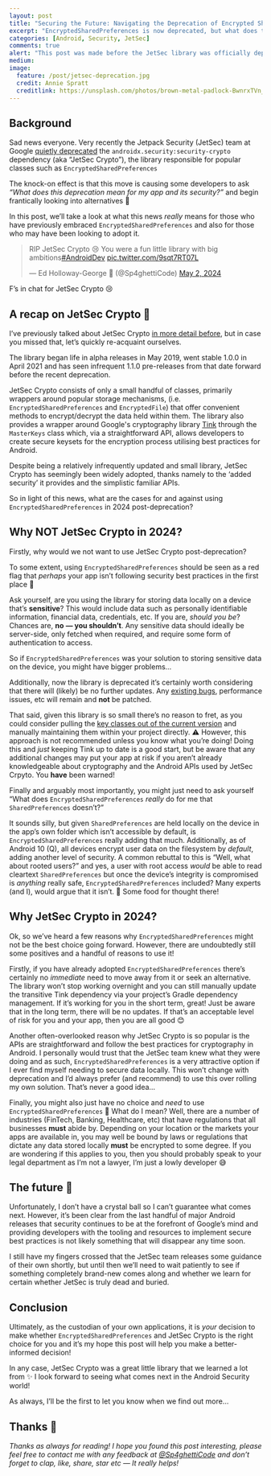 ```yaml
---
layout: post
title: "Securing the Future: Navigating the Deprecation of Encrypted Shared Preferences"
excerpt: "EncryptedSharedPreferences is now deprecated, but what does this mean for your app and its security?"
categories: [Android, Security, JetSec]
comments: true
alert: "This post was made before the JetSec library was officially deprecated as of version 1.1.0-alpha07 in April 2025<br>To provide on-going support of the library, I now maintain a <a href='https://github.com/ed-george/encrypted-shared-preferences' target='_blank'><strong>fork on GitHub</strong></a>"
medium:
image:
  feature: /post/jetsec-deprecation.jpg
  credit: Annie Spratt
  creditlink: https://unsplash.com/photos/brown-metal-padlock-BwnrxTVn_uU
---
```


## Background

Sad news everyone. Very recently the Jetpack Security (JetSec) team at Google [quietly deprecated](https://twitter.com/Sp4ghettiCode/status/1786033489675944311) the `androidx.security:security-crypto` dependency (aka “JetSec Crypto”), the library responsible for popular classes such as `EncryptedSharedPreferences`

The knock-on effect is that this move is causing some developers to ask *“What does this deprecation mean for my app and its security?”* and begin frantically looking into alternatives 😬

In this post, we’ll take a look at what this news *really* means for those who have previously embraced `EncryptedSharedPreferences` and also for those who may have been looking to adopt it.

<blockquote class="twitter-tweet"><p lang="en" dir="ltr">RIP JetSec Crypto 😢 You were a fun little library with big ambitions<a href="https://twitter.com/hashtag/AndroidDev?src=hash&amp;ref_src=twsrc%5Etfw">#AndroidDev</a> <a href="https://t.co/9sqt7RT07L">pic.twitter.com/9sqt7RT07L</a></p>&mdash; Ed Holloway-George 🍝 (@Sp4ghettiCode) <a href="https://twitter.com/Sp4ghettiCode/status/1786033489675944311?ref_src=twsrc%5Etfw">May 2, 2024</a></blockquote> <script async src="https://platform.twitter.com/widgets.js" charset="utf-8"></script>

F’s in chat for JetSec Crypto 😢

## A recap on JetSec Crypto 🔏

I’ve previously talked about JetSec Crypto [in more detail before](https://www.spght.dev/articles/04-06-2022/owasp-m2), but in case you missed that, let’s quickly re-acquaint ourselves.

The library began life in alpha releases in May 2019, went stable 1.0.0 in April 2021 and has seen infrequent 1.1.0 pre-releases from that date forward before the recent deprecation.

JetSec Crypto consists of only a small handful of classes, primarily wrappers around popular storage mechanisms, (i.e. `EncryptedSharedPreferences` and `EncryptedFile`) that offer convenient methods to encrypt/decrypt the data held within them. The library also provides a wrapper around Google's cryptography library [Tink](https://developers.google.com/tink) through the `MasterKeys` class which, via a straightforward API, allows developers to create secure keysets for the encryption process utilising best practices for Android.

Despite being a relatively infrequently updated and small library, JetSec Crypto has seemingly been widely adopted, thanks namely to the ‘added security’ it provides and the simplistic familiar APIs.

So in light of this news, what are the cases for and against using `EncryptedSharedPreferences` in 2024 post-deprecation?

## Why NOT JetSec Crypto in 2024?

Firstly, why would we not want to use JetSec Crypto post-deprecation?

To some extent, using `EncryptedSharedPreferences` should be seen as a red flag that *perhaps* your app isn’t following security best practices in the first place 🚩

Ask yourself, are you using the library for storing data locally on a device that’s **sensitive**? This would include data such as personally identifiable information, financial data, credentials, etc. If you are, *should you be*? Chances are, **no** **— you shouldn’t**. Any sensitive data should ideally be server-side, only fetched when required, and require some form of authentication to access.

So if `EncryptedSharedPreferences` was your solution to storing sensitive data on the device, you might have bigger problems…

Additionally, now the library is deprecated it’s certainly worth considering that there will (likely) be no further updates. Any [existing bugs](https://issuetracker.google.com/u/1/issues?q=status%3Aopen+componentid%3A618647&s=created_time%3Adesc), performance issues, etc will remain and **not** be patched.

That said, given this library is so small there’s no reason to fret, as you could consider pulling the [key classes out of the current version](https://android.googlesource.com/platform/frameworks/support/+/7905a13172f3d0479aef27e86a7b83d9c4d25640/security/security-crypto) and manually maintaining them within your project directly.
⚠️ However, this approach is not recommended unless you know what you’re doing! Doing this and *just* keeping Tink up to date is a good start, but be aware that any additional changes may put your app at risk if you aren’t already knowledgeable about cryptography and the Android APIs used by JetSec Crpyto. You **have** been warned!

Finally and arguably most importantly, you might just need to ask yourself “What does `EncryptedSharedPreferences` *really* do for me that `SharedPreferences` doesn’t?”

It sounds silly, but given `SharedPreferences` are held locally on the device in the app’s own folder which isn’t accessible by default, is `EncryptedSharedPreferences` really adding that much. Additionally, as of Android 10 (Q), all devices encrypt user data on the filesystem by *default*, adding another level of security.
A common rebuttal to this is “Well, what about rooted users?” and yes, a user with root access *would* be able to read cleartext `SharedPreferences` but once the device’s integrity is compromised is *anything* really safe, `EncryptedSharedPreferences` included? Many experts (and I), would argue that it isn’t. 🥲 Some food for thought there!

## Why JetSec Crypto in 2024?

Ok, so we’ve heard a few reasons why `EncryptedSharedPreferences` might not be the best choice going forward. However, there are undoubtedly still some positives and a handful of reasons to use it!

Firstly, if you have already adopted `EncryptedSharedPreferences` there’s certainly no *immediate* need to move away from it or seek an alternative. The library won’t stop working overnight and you can still manually update the transitive Tink dependency via your project’s Gradle dependency management. If it’s working for you in the short term, great! Just be aware that in the long term, there will be no updates. If that’s an acceptable level of risk for you and your app, then you are all good 😊

Another often-overlooked reason why JetSec Crypto is so popular is the APIs are straightforward and follow the best practices for cryptography in Android. I personally would trust that the JetSec team knew what they were doing and as such, `EncryptedSharedPreferences` is a very attractive option if I ever find myself needing to secure data locally. This won’t change with deprecation and I’d always prefer (and recommend) to use this over rolling my own solution. That’s never a good idea…

Finally, you might also just have no choice and *need* to use `EncryptedSharedPreferences` 🥲 What do I mean? Well, there are a number of industries (FinTech, Banking, Healthcare, etc) that have regulations that all businesses **must** abide by. Depending on your location or the markets your apps are available in, you may well be bound by laws or regulations that dictate any data stored locally **must** be encrypted to some degree. If you are wondering if this applies to you, then you should probably speak to your legal department as I’m not a lawyer, I’m just a lowly developer 😅

## The future 🔮

Unfortunately, I don’t have a crystal ball so I can’t guarantee what comes next. However, it’s been clear from the last handful of major Android releases that security continues to be at the forefront of Google’s mind and providing developers with the tooling and resources to implement secure best practices is not likely something that will disappear any time soon.

I still have my fingers crossed that the JetSec team releases some guidance of their own shortly, but until then we’ll need to wait patiently to see if something completely brand-new comes along and whether we learn for certain whether JetSec is truly dead and buried.

## Conclusion

Ultimately, as the custodian of your own applications, it is *your* decision to make whether `EncryptedSharedPreferences` and JetSec Crypto is the right choice for you and it’s my hope this post will help you make a better-informed decision!

In any case, JetSec Crypto was a great little library that we learned a lot from ✨ I look forward to seeing what comes next in the Android Security world!

As always, I’ll be the first to let you know when we find out more…

## Thanks 🌟

*Thanks as always for reading! I hope you found this post interesting, please feel free to contact me with any feedback at* [*@Sp4ghettiCode*](https://linktr.ee/sp4ghetticode) *and don’t forget to clap, like, share, star etc — It really helps!*
